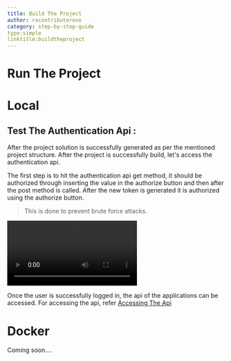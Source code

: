 ```yaml
---
title: Build The Project
author: rxcontributorone
category: step-by-step-guide
type:simple
linktitle:buildtheproject  
---
```

# Run The Project 

# Local

## Test The Authentication Api : 
After the project solution is successfully generated as per the mentioned project structure. After the project is successfully build, let's access the authentication api.

The first step is to hit the authentication api get method, it should be authorized through inserting the value in the authorize button and then after the post method is called. After the new token is generated it is authorized using the authorize button. 

> This is done to prevent brute force attacks.

<video  controls>
<source src="assets/rxwebcore/Images/run-project-hrms.mp4" type="video/mp4">
</video>

Once the user is successfully logged in, the api of the applications can be accessed. For accessing the api, refer <a class="redirect-link" href="/rxwebcore/basiccontroller#acessingtheapi">Accessing The Api
</a>

# Docker 
Coming soon....